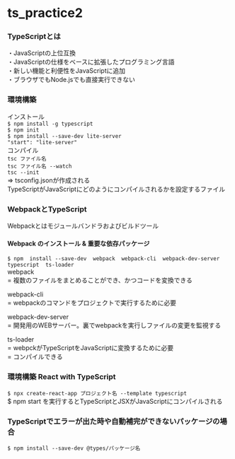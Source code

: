 # ts_practice2

### TypeScriptとは
・JavaScriptの上位互換</br>
・JavaScriptの仕様をベースに拡張したプログラミング言語</br>
・新しい機能と利便性をJavaScriptに追加</br>
・ブラウザでもNode.jsでも直接実行できない</br>

### 環境構築
インストール</br>
`$ npm install -g typescript`</br>
`$ npm init`</br>
`$ npm install --save-dev lite-server`</br>
`"start": "lite-server"`</br>
コンパイル</br>
`tsc ファイル名`</br>
`tsc ファイル名 --watch`</br>
`tsc --init`</br>
=> tsconfig.jsonが作成される</br>
TypeScriptがJavaScriptにどのようにコンパイルされるかを設定するファイル

### WebpackとTypeScript
Webpackとはモジュールバンドラおよびビルドツール<br/>

#### Webpack のインストール & 重要な依存パッケージ
`$ npm  install --save-dev  webpack  webpack-cli  webpack-dev-server  typescript  ts-loader`<br/>
webpack<br/>
= 複数のファイルをまとめることができ、かつコードを変換できる<br/>

webpack-cli <br/>
= webpackのコマンドをプロジェクトで実行するために必要<br/>

webpack-dev-server<br/>
= 開発用のWEBサーバー。裏でwebpackを実行しファイルの変更を監視する<br/>

ts-loader<br/>
= webpckがTypeScriptをJavaScriptに変換するために必要<br/>
= コンパイルできる

### 環境構築 React with TypeScript
`$ npx create-react-app プロジェクト名 --template typescript`</br>
$ npm start を実行するとTypeScriptとJSXがJavaScriptにコンパイルされる</br>

### TypeScriptでエラーが出た時や自動補完ができないパッケージの場合</br>
`$ npm install --save-dev @types/パッケージ名`</br>
